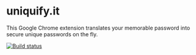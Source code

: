 uniquify.it
===========

This Google Chrome extension translates your memorable password into secure unique passwords on the fly.

[![Build status](https://ci-beta.appveyor.com/api/projects/status/vgk22ny0c56as342)](https://ci-beta.appveyor.com/project/MacsDickinson/uniquify-it)

